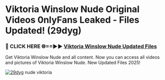 # Viktoria Winslow Nude Original Videos 0nlyFans Leaked - Files Updated! (29dyg)

<h3>🔴 CLICK HERE 🌐==►► <a href="https://tinyurl.com/4mcuefdz" rel="nofollow">Viktoria Winslow Nude Updated Files</a></h3>

Get Viktoria Winslow Nude and all content. Now you can access all videos and pictures of Viktoria Winslow Nude. New Updated Files 2025!

[![29dyg](https://i.imgur.com/StAQSOY.gif)](https://tinyurl.com/4mcuefdz)
nude viktoria